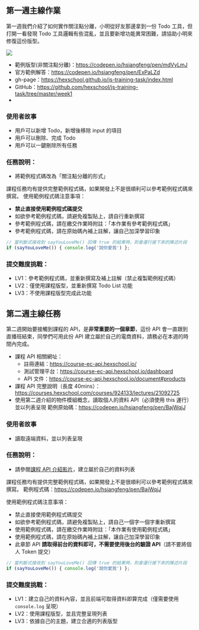 ## 第一週主線作業

第一週我們介紹了如何實作關注點分離，小明從好友那邊拿到一份 Todo 工具，但打開一看發現 Todo 工具邏輯有些混亂，並且要新增功能異常困難，請協助小明來修復這份版型。

![](https://i.imgur.com/uin7dNI.png)

- 範例版型(非關注點分離)：https://codepen.io/hsiangfeng/pen/mdVyLmJ
- 官方範例解答：https://codepen.io/hsiangfeng/pen/ExPaLZd
- gh-page：https://hexschool.github.io/js-training-task/index.html
- GitHub：https://github.com/hexschool/js-training-task/tree/master/week1
- 
### 使用者故事

- 用戶可以新增 Todo，新增後移除 input 的項目
- 用戶可以刪除、完成 Todo
- 用戶可以一鍵刪除所有任務

### 任務說明：
- 將範例程式碼改為「關注點分離的形式」

課程任務均有提供完整範例程式碼，如果開發上不是很順利可以參考範例程式碼來撰寫。
使用範例程式碼注意事項：
- **禁止直接使用範例程式碼提交**
- 如欲參考範例程式碼，請避免複製貼上，請自行重新撰寫
- 參考範例程式碼，請在繳交作業時附註：「本作業有參考範例程式碼」
- 參考範例程式碼，請在原始碼內補上註解，讓自己加深學習印象
```js
// 當判斷式接收到 sayYouLoveMe() 回傳 true 的結果時，則會運行接下來的陳述片段
if (sayYouLoveMe()) { console.log('說你愛我') };
```

### 提交難度挑戰：
- LV1：參考範例程式碼，並重新撰寫及補上註解（禁止複製範例程式碼）
- LV2：僅使用課程版型，並重新撰寫 Todo List 功能
- LV3：不使用課程版型完成此功能

## 第二週主線任務

第二週開始要接觸到課程的 API，是**非常重要的一個章節**，這份 API 會一直跟到直播班結束，同學們可用此份 API 建立屬於自己的電商資料，請務必在本週的時間內完成。

- 課程 API 相關網址：
    - 註冊連結：https://course-ec-api.hexschool.io/
    - 測試管理平台：https://course-ec-api.hexschool.io/dashboard
    - API 文件：https://course-ec-api.hexschool.io/document#products
- 課程 API 完整說明（長度 40mins）：https://courses.hexschool.com/courses/924133/lectures/21092725
- 使用第二週介紹的物件模組概念，讀取個人的資料 API（必須使用 this 運行）並以列表呈現
範例原始碼：https://codepen.io/hsiangfeng/pen/BajWqjJ


### 使用者故事

- 讀取遠端資料，並以列表呈現

### 任務說明：
- 請參閱[課程 API 介紹影片](https://courses.hexschool.com/courses/924133/lectures/21092725)，建立屬於自己的資料列表

課程任務均有提供完整範例程式碼，如果開發上不是很順利可以參考範例程式碼來撰寫。
範例程式碼：https://codepen.io/hsiangfeng/pen/BajWqjJ

使用範例程式碼注意事項：
- 禁止直接使用範例程式碼提交
- 如欲參考範例程式碼，請避免複製貼上，請自己一個字一個字重新撰寫
- 使用範例程式碼，請在繳交作業時附註：「本作業有使用範例程式碼」
- 使用範例程式碼，請在原始碼內補上註解，讓自己加深學習印象
- 此章節 API **請取得前台的資料即可，不需要使用後台的驗證 API**（請不要將個人 Token 提交）
```js
// 當判斷式接收到 sayYouLoveMe() 回傳 true 的結果時，則會運行接下來的陳述片段
if (sayYouLoveMe()) { console.log('說你愛我') };
```

### 提交難度挑戰：
- LV1：建立自己的資料內容，並且前端可取得資料即算完成（僅需要使用 `console.log` 呈現）
- LV2：使用課程版型，並且完整呈現列表
- LV3：依據自己的主題，建立合適的列表版型